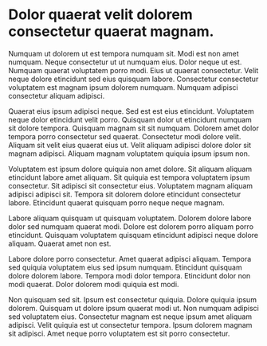 # Dolor quaerat velit dolorem consectetur quaerat magnam.

Numquam ut dolorem ut est tempora numquam sit. Modi est non amet numquam. Neque consectetur ut ut numquam eius. Dolor neque ut est. Numquam quaerat voluptatem porro modi. Eius ut quaerat consectetur. Velit neque dolore etincidunt sed eius quisquam labore. Consectetur consectetur voluptatem est magnam ipsum dolorem numquam. Numquam adipisci consectetur aliquam adipisci.

Quaerat eius ipsum adipisci neque. Sed est est eius etincidunt. Voluptatem neque dolor etincidunt velit porro. Quisquam dolor ut etincidunt numquam sit dolore tempora. Quisquam magnam sit sit numquam. Dolorem amet dolor tempora porro consectetur sed quaerat. Consectetur modi dolore velit. Aliquam sit velit eius quaerat eius ut. Velit aliquam adipisci dolore dolor sit magnam adipisci. Aliquam magnam voluptatem quiquia ipsum ipsum non.

Voluptatem est ipsum dolore quiquia non amet dolore. Sit aliquam aliquam etincidunt labore amet aliquam. Sit quiquia est tempora voluptatem ipsum consectetur. Sit adipisci sit consectetur eius. Voluptatem magnam aliquam adipisci adipisci sit. Tempora sit dolorem dolore etincidunt consectetur labore. Etincidunt quaerat quisquam porro neque neque magnam.

Labore aliquam quisquam ut quisquam voluptatem. Dolorem dolore labore dolor sed numquam quaerat modi. Dolore est dolorem porro aliquam porro etincidunt. Quisquam voluptatem quisquam etincidunt adipisci neque dolore aliquam. Quaerat amet non est.

Labore dolore porro consectetur. Amet quaerat adipisci aliquam. Tempora sed quiquia voluptatem eius sed ipsum numquam. Etincidunt quisquam dolore dolorem labore. Tempora modi dolor tempora. Etincidunt dolor non modi quaerat. Dolor dolorem modi quiquia est modi.

Non quisquam sed sit. Ipsum est consectetur quiquia. Dolore quiquia ipsum dolorem. Quisquam ut dolore ipsum quaerat modi ut. Non numquam adipisci sed voluptatem eius. Consectetur magnam est neque ipsum amet aliquam adipisci. Velit quiquia est ut consectetur tempora. Ipsum dolorem magnam sit adipisci. Amet neque porro voluptatem est sit porro consectetur.

